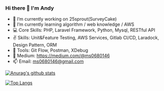### Hi there 👋 I'm Andy
- 🔭 I’m currently working on 25sprout(SurveyCake)
- 🌱 I’m currently learning algorithm / web knowledge / AWS 
- :computer: Core Skills: PHP, Laravel Framework, Python, Mysql, RESTful API
- :v: Skills: Unit&Feature Testing, AWS Services, Gitlab CI/CD, Laradock, Design Pattern, ORM
- :wrench: Tools: Git Flow, Postman,  XDebug
- :blue_book: Medium: https://medium.com/@ms0680146
- 📫 Email: ms0680146@gmail.com

[![Anurag's github stats](https://github-readme-stats.vercel.app/api?username=ms0680146)](https://github.com/anuraghazra/github-readme-stats)

[![Top Langs](https://github-readme-stats.vercel.app/api/top-langs/?username=ms0680146&layout=compact&theme=default&card_width=400)](https://github.com/anuraghazra/github-readme-stats)
